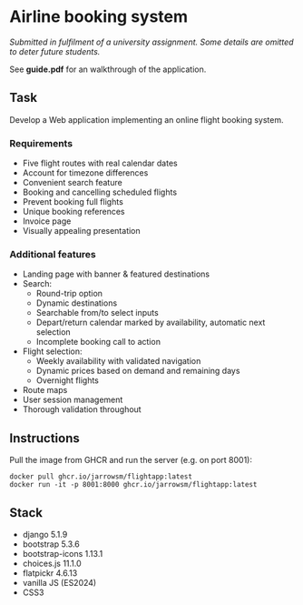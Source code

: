 # Airline booking system
_Submitted in fulfilment of a university assignment. Some details are omitted to deter future students._

See **guide.pdf** for an walkthrough of the application.

## Task
Develop a Web application implementing an online flight booking system.

### Requirements
- Five flight routes with real calendar dates
- Account for timezone differences
- Convenient search feature
- Booking and cancelling scheduled flights
- Prevent booking full flights
- Unique booking references
- Invoice page
- Visually appealing presentation

### Additional features
- Landing page with banner & featured destinations
- Search:
    - Round-trip option
    - Dynamic destinations
    - Searchable from/to select inputs
    - Depart/return calendar marked by availability, automatic next selection
    - Incomplete booking call to action
- Flight selection:
    - Weekly availability with validated navigation
    - Dynamic prices based on demand and remaining days
    - Overnight flights
- Route maps
- User session management
- Thorough validation throughout

## Instructions
Pull the image from GHCR and run the server (e.g. on port 8001):
```shell
docker pull ghcr.io/jarrowsm/flightapp:latest
docker run -it -p 8001:8000 ghcr.io/jarrowsm/flightapp:latest
```

## Stack
- django 5.1.9
- bootstrap 5.3.6
- bootstrap-icons 1.13.1
- choices.js 11.1.0
- flatpickr 4.6.13
- vanilla JS (ES2024)
- CSS3
